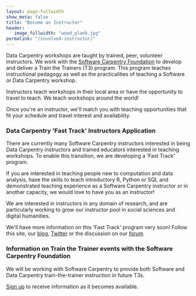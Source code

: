 ```yaml
---
layout: page-fullwidth
show_meta: false
title: "Become an Instructor"
header:
   image_fullwidth: "wood_plank.jpg"
permalink: "/involved-instructor/"
---
```


Data Carpentry workshops are taught by trained, peer, volunteer instructors. We
work with the [Software Carpentry Foundation](http://software-carpentry.org) to develop and deliver a
Train the Trainers (T3) program. This program teaches instructional pedagogy as
well as the practicalities of teaching a Software or Data Carpentry workshop.

Instructors teach workshops in their local area or have the opportunity to travel to
teach. We teach workshops around the world!

Once you're an instructor, we'll match you with teaching opportunities that fit your
schedule and travel interest and availability.


### Data Carpentry 'Fast Track' Instructors Application

There are currently
many Software Carpentry instructors interested in being Data Carpentry instructors
and trained educators interested in teaching workshops. To enable this
transition, we are developing a 'Fast Track' program.

If you are interested in teaching people new to computation and data analysis,
have the skills to teach
introductory R, Python or SQL and demonstrated teaching experience as a Software
Carpentry instructor or in another capacity, we would love to have you as an instructor!

We are interested in instructors in any domain of research, and are particularly
working to grow our instructor pool in social sciences and digital humanities.

We'll have more information on this 'Fast Track' program very soon! Follow this site,
our [blog](/blog/), [Twitter](http://twitter.com/datacarpentry) or the discussion on
our [forum](http://discuss.datacarpentry.org/t/how-to-become-a-data-carpentry-instructor/33)



### Information on Train the Trainer events with the Software Carpentry Foundation

We will be working with Software Carpentry to provide both Software and Data
Carpentry train-the-trainer instruction in future T3s.

[Sign up](http://software-carpentry.org/pages/register.html) to receive information
as it becomes available.



